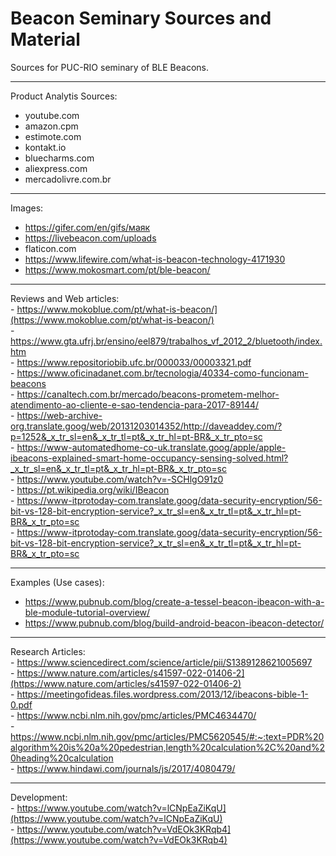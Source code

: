 # Beacon Seminary Sources and Material

Sources for PUC-RIO seminary of BLE Beacons.

---
Product Analytis Sources:  
 - youtube.com
 - amazon.cpm
 - estimote.com
 - kontakt.io
 - bluecharms.com
 - aliexpress.com
 - mercadolivre.com.br

 ---
 Images:  
  - https://gifer.com/en/gifs/маяк
  - https://livebeacon.com/uploads
  - flaticon.com
  - https://www.lifewire.com/what-is-beacon-technology-4171930
  - https://www.mokosmart.com/pt/ble-beacon/
  
  ---
  Reviews and Web articles:  
    - https://www.mokoblue.com/pt/what-is-beacon/](https://www.mokoblue.com/pt/what-is-beacon/)  
    - https://www.gta.ufrj.br/ensino/eel879/trabalhos_vf_2012_2/bluetooth/index.htm  
    - https://www.repositoriobib.ufc.br/000033/00003321.pdf  
    - https://www.oficinadanet.com.br/tecnologia/40334-como-funcionam-beacons  
    - https://canaltech.com.br/mercado/beacons-prometem-melhor-atendimento-ao-cliente-e-sao-tendencia-para-2017-89144/  
    - https://web-archive-org.translate.goog/web/20131203014352/http://daveaddey.com/?p=1252&_x_tr_sl=en&_x_tr_tl=pt&_x_tr_hl=pt-BR&_x_tr_pto=sc  
    - https://www-automatedhome-co-uk.translate.goog/apple/apple-ibeacons-explained-smart-home-occupancy-sensing-solved.html?_x_tr_sl=en&_x_tr_tl=pt&_x_tr_hl=pt-BR&_x_tr_pto=sc  
    - https://www.youtube.com/watch?v=-SCHlgO91z0  
    - https://pt.wikipedia.org/wiki/IBeacon  
    - https://www-itprotoday-com.translate.goog/data-security-encryption/56-bit-vs-128-bit-encryption-service?_x_tr_sl=en&_x_tr_tl=pt&_x_tr_hl=pt-BR&_x_tr_pto=sc  
    - https://www-itprotoday-com.translate.goog/data-security-encryption/56-bit-vs-128-bit-encryption-service?_x_tr_sl=en&_x_tr_tl=pt&_x_tr_hl=pt-BR&_x_tr_pto=sc  
    
  ---
  Examples (Use cases):  
   - https://www.pubnub.com/blog/create-a-tessel-beacon-ibeacon-with-a-ble-module-tutorial-overview/  
   - https://www.pubnub.com/blog/build-android-beacon-ibeacon-detector/  
   
  ---
  Research Articles:  
    - https://www.sciencedirect.com/science/article/pii/S1389128621005697  
    - https://www.nature.com/articles/s41597-022-01406-2](https://www.nature.com/articles/s41597-022-01406-2)  
    - https://meetingofideas.files.wordpress.com/2013/12/ibeacons-bible-1-0.pdf  
    - https://www.ncbi.nlm.nih.gov/pmc/articles/PMC4634470/  
    - https://www.ncbi.nlm.nih.gov/pmc/articles/PMC5620545/#:~:text=PDR%20algorithm%20is%20a%20pedestrian,length%20calculation%2C%20and%20heading%20calculation  
    - https://www.hindawi.com/journals/js/2017/4080479/   
    
   ---
   Development:  
    - https://www.youtube.com/watch?v=lCNpEaZiKqU](https://www.youtube.com/watch?v=lCNpEaZiKqU)  
    - https://www.youtube.com/watch?v=VdEOk3KRqb4](https://www.youtube.com/watch?v=VdEOk3KRqb4)  
